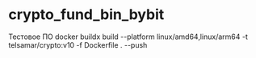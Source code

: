 # crypto_fund_bin_bybit

Тестовое ПО
docker buildx build --platform linux/amd64,linux/arm64 -t telsamar/crypto:v10 -f Dockerfile . --push